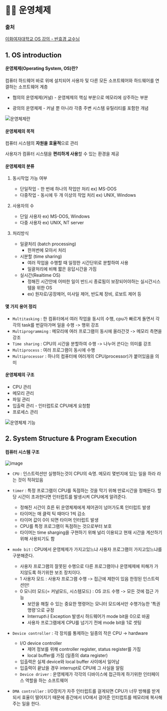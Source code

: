 # 🧜‍♂️ 운영체제

### 출처

[이화여자대학교 OS 강의 - 반효경 교수님](https://core.ewha.ac.kr/publicview/C0101020140307151724641842?vmode=f)



## 1. OS introduction

#### 운영체제(Operating System, OS)란?

컴퓨터 하드웨어 바로 위에 설치되어 사용자 및 다른 모든 소프트웨어와 하드웨어를 연결하는 소프트웨어 계층

- 협의의 운영체제(커널) - 운영체제의 핵심 부분으로 메모리에 상주하는 부분

- 광의의 운영체제 - 커널 뿐 아니라 각종 주변 시스템 유틸리티를 포함한 개념

![운영체제란](https://user-images.githubusercontent.com/58287684/100165123-c82d9980-2efc-11eb-8c23-2fa1559a65dd.png)



#### 운영체제의 목적

컴퓨터 시스템의 **자원을 효율적**으로 관리

사용자가 컴퓨터 시스템을 **편리하게 사용**할 수 있는 환경을 제공



#### 운영체제의 분류

1. 동시작업 가능 여부
   - 단일작업 - 한 번에 하나의 작업만 처리 ex) MS-DOS
   - 다중작업 - 동시에 두 개 이상의 작업 처리 ex) UNIX, Windows

2. 사용자의 수
   - 단일 사용자 ex) MS-DOS, Windows
   - 다중 사용자 ex) UNIX, NT server
3. 처리방식
   - 일괄처리 (batch processing)
     - 한꺼번에 모아서 처리
   - 시분할 (time sharing)
     - 여러 작업을 수행할 때 일정한 시간단위로 분할하여 사용
     - 일괄처리에 비해 짧은 응답시간을 가짐
   - 실시간(Realtime OS)
     - 정해진 시간안에 어떠한 일이 반드시 종료됨이 보장되어야하는 실시간시스템을 위한 OS
     - ex) 원자로/공장제어, 미사일 제어, 반도체 장비, 로보트 제어 등



#### 몇 가지 용어 정리

- `Multitasking`  : 한 컴퓨터에서 여러 작업을 동시의 수행, cpu가 빠르게 돌면서 각각의 task를 번갈아가며 일을 수행 -> 행위 강조
- `Multiprogramming` : 메모리에 여러 프로그램이 동시에 올라간것 -> 메모리 측면을 강조
- `Time sharing` : CPU의 시간을 분할하여 수행 -> 나누어 쓴다는 의미를 강조
- `Multiprocess` : 여러 프로그램이 동시에 수행
- `Multiprocessor` : 하나의 컴퓨터에 여러개의 CPU(processor)가 붙어있음을 의미



#### 운영체제의 구조

- CPU 관리
- 메모리 관리
- 파일 관리
- 입출력 관리 - 인터럽트로 CPU에게 요청함
- 프로세스 관리

![운영체제 기능](https://user-images.githubusercontent.com/58287684/100165080-acc28e80-2efc-11eb-839f-5b41425d0330.png)





## 2. System Structure & Program Execution

#### 컴퓨터 시스템 구조

![image](https://user-images.githubusercontent.com/58287684/100174633-22842580-2f10-11eb-8643-52a899b35115.png)

- `CPU` : 인스트럭션만 실행하는것이 CPU의 숙명. 메모리 몇번지에 있는 일을 하라 라는 것이 적혀있음
- `timer` : 특정 프로그램이 CPU를 독점하는 것을 막기 위해 만료시간을 정해둔다. 할당 시간이 초과한다면 인터럽트를 발생시켜 CPU에게 알려준다.
  - 정해진 시간이 흐른 뒤 운영체제에게 제어권이 넘어가도록 인터럽트 발생
  - 타이머는 매 클럭 틱 때마다 1씩 감소
  - 타이머 값이 0이 되면 타이머 인터럽트 발생
  - CPU를 특정 프로그램이 독점하는 것으로부터 보호
  - 타이머는 time sharging을 구현하기 위해 널리 이용되고 현재 시간을 계산하기 위해 사용되기도 함

- `mode bit` : CPU에서 운영체제가 가지고있느냐 사용자 프로그램이 가지고있느냐를 구분해준다.
  - 사용자 프로그램의 잘못된 수행으로 다른 프로그램이나 운영체제에 피해가 가지않도록 하기위한 보조 장치이다.
  - 1 사용자 모드 : 사용자 프로그램 수행 -> 접근에 제한이 있음 한정된 인스트럭션만!
  - 0 모니터 모드(= 커널모드, 시스템모드) : OS 코드 수행 -> 모든 것에 접근 가능
    - 보안을 해칠 수 있는 중요한 명령어는 모니터 모드에서만 수행가능한 '특권명령'으로 규정
    - Interrupt나 Exception 발생시 하드웨어가 mode bit을 0으로 바꿈
    - 사용자 프로그램에게 CPU를 넘기기 전에 mode bit을 1로 셋팅

- `Device controller` : 각 장치를 통제하는 일종의 작은 CPU -> hardware
  - I/O device controller
    - 제어 정보를 위해 controller register, status register를 가짐
    - local buffer를 가짐 (일종의 data register)
  - 입출력은 실제 device와 local buffer 사이에서 일어남
  - 입출력이 끝났을 경우 interrupt로 CPU에 그 사실을 알림
  - `Device driver` : 운영체제가 각각의 디바이스에 접근하게 하기위한 인터페이스 역할을 하는 소프트웨어

- `DMA controller` : I/O장치가 자주 인터럽트를 걸게되면 CPU가 너무 방해를 받게 되서 효율이 떨어지기 때문에 중간에서 I/O에서 걸어준 인터럽트를 메모리에 복사해주는 일을 한다.

